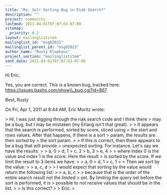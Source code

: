 ```yaml
---
title: "Re: Solr Sorting Bug in Riak Search?"
description: ""
project: community
lastmod: 2011-04-01T07:07:03-07:00
sitemap:
  priority: 0.2
layout: mailinglistitem
mailinglist_id: "msg02831"
mailinglist_parent_id: "msg02823"
author_name: "Rusty Klophaus"
project_section: "mailinglistitem"
sent_date: 2011-04-01T07:07:03-07:00
---
```



Hi Eric,

Yes, you are correct. This is a known bug, tracked here:
https://issues.basho.com/show\\_bug.cgi?id=867

Best,
Rusty

On Fri, Apr 1, 2011 at 8:44 AM, Eric Moritz wrote:

&gt; Hi, I was just digging through the riak search code and I think there
&gt; may be a bug, but I may be mistaken (my Erlang isn't that great).
&gt;
&gt; It appears that the search is performed, sorted by score, sliced using
&gt; the start and rows values. After that happens, if there is a sort
&gt; param, the results are then sorted by
&gt; the sort param.
&gt;
&gt; If this is correct, then there appears to be a bug that will provide
&gt; unexpected sorting. For instance. Let's say we have the results:
&gt;
&gt; a, 0
&gt; d, 1
&gt; c, 2
&gt; b, 3
&gt; e, 4
&gt;
&gt; where index 0 is the value and index 1 is the score. Here the result
&gt; is sorted by the score. If we limit the result to 3 items we have:
&gt;
&gt; a, 0
&gt; d, 1
&gt; c, 1
&gt;
&gt; Then we sort by the value:
&gt;
&gt; a, c, d
&gt;
&gt; I would expect that sorting by the value would return the following list:
&gt;
&gt; a, b, c
&gt;
&gt; because that is the order of the entire search result not the limited
&gt; set. By limiting the query set before the sort is performed, it is
&gt; possible to not receive values that should be in the list.
&gt;
&gt; Is this correct?
&gt;
&gt; Eric.
&gt;

